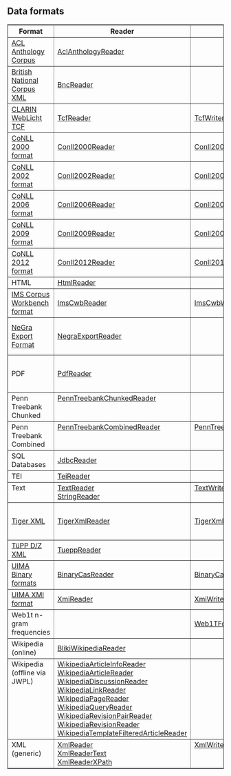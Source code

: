 ## Data formats ##

<table cellpadding='2' border='1' cellspacing='0'>
<tr>
<th>Format</th>
<th>Reader</th>
<th>Writer</th>
<th>Comments</th>
</tr>

<tr>
<td><a href='http://acl-arc.comp.nus.edu.sg'>ACL Anthology Corpus</a></td>
<td><a href='https://dkpro-core-asl.googlecode.com/svn/de.tudarmstadt.ukp.dkpro.core-asl/tags/de.tudarmstadt.ukp.dkpro.core-asl-1.7.0/apidocs/index.html?de/tudarmstadt/ukp/dkpro/core/io/aclanthology/AclAnthologyReader.html'>AclAnthologyReader</a></td>
<td></td>
<td></td>
</tr>

<tr>
<td><a href='http://www.natcorp.ox.ac.uk'>British National Corpus XML</a></td>
<td><a href='https://dkpro-core-asl.googlecode.com/svn/de.tudarmstadt.ukp.dkpro.core-asl/tags/de.tudarmstadt.ukp.dkpro.core-asl-1.7.0/apidocs/index.html?de/tudarmstadt/ukp/dkpro/core/io/bnc/BncReader.html'>BncReader</a></td>
<td></td>
<td></td>
</tr>

<tr>
<td><a href='http://weblicht.sfs.uni-tuebingen.de/englisch/tutorials/html/index.html'>CLARIN WebLicht TCF</a></td>
<td><a href='https://dkpro-core-asl.googlecode.com/svn/de.tudarmstadt.ukp.dkpro.core-asl/tags/de.tudarmstadt.ukp.dkpro.core-asl-1.7.0/apidocs/index.html?de/tudarmstadt/ukp/dkpro/core/io/tcf/TcfReader.html'>TcfReader</a></td>
<td><a href='https://dkpro-core-asl.googlecode.com/svn/de.tudarmstadt.ukp.dkpro.core-asl/tags/de.tudarmstadt.ukp.dkpro.core-asl-1.7.0/apidocs/index.html?de/tudarmstadt/ukp/dkpro/core/io/tcf/TcfWriter.html'>TcfWriter</a></td>
<td></td>
</tr>

<tr>
<td><a href='http://www.clips.uantwerpen.be/conll2000/chunking/'>CoNLL 2000 format</a></td>
<td>
<a href='https://dkpro-core-asl.googlecode.com/svn/de.tudarmstadt.ukp.dkpro.core-asl/tags/de.tudarmstadt.ukp.dkpro.core-asl-1.7.0/apidocs/index.html?de/tudarmstadt/ukp/dkpro/core/io/conll/Conll2000Reader.html'>Conll2000Reader</a>
</td>
<td>
<a href='https://dkpro-core-asl.googlecode.com/svn/de.tudarmstadt.ukp.dkpro.core-asl/tags/de.tudarmstadt.ukp.dkpro.core-asl-1.7.0/apidocs/index.html?de/tudarmstadt/ukp/dkpro/core/io/conll/Conll2000Writer.html'>Conll2000Writer</a>
</td>
<td>Chunking</td>
</tr>

<tr>
<td><a href='http://www.clips.uantwerpen.be/conll2002/ner/'>CoNLL 2002 format</a></td>
<td>
<a href='https://dkpro-core-asl.googlecode.com/svn/de.tudarmstadt.ukp.dkpro.core-asl/tags/de.tudarmstadt.ukp.dkpro.core-asl-1.7.0/apidocs/index.html?de/tudarmstadt/ukp/dkpro/core/io/conll/Conll2002Reader.html'>Conll2002Reader</a>
</td>
<td>
<a href='https://dkpro-core-asl.googlecode.com/svn/de.tudarmstadt.ukp.dkpro.core-asl/tags/de.tudarmstadt.ukp.dkpro.core-asl-1.7.0/apidocs/index.html?de/tudarmstadt/ukp/dkpro/core/io/conll/Conll2002Writer.html'>Conll2002Writer</a>
</td>
<td>Named entities</td>
</tr>

<tr>
<td><a href='http://ilk.uvt.nl/conll/'>CoNLL 2006 format</a></td>
<td>
<a href='https://dkpro-core-asl.googlecode.com/svn/de.tudarmstadt.ukp.dkpro.core-asl/tags/de.tudarmstadt.ukp.dkpro.core-asl-1.7.0/apidocs/index.html?de/tudarmstadt/ukp/dkpro/core/io/conll/Conll2006Reader.html'>Conll2006Reader</a>
</td>
<td>
<a href='https://dkpro-core-asl.googlecode.com/svn/de.tudarmstadt.ukp.dkpro.core-asl/tags/de.tudarmstadt.ukp.dkpro.core-asl-1.7.0/apidocs/index.html?de/tudarmstadt/ukp/dkpro/core/io/conll/Conll2006Writer.html'>Conll2006Writer</a>
</td>
<td>Dependency parsing</td>
</tr>

<tr>
<td><a href='http://ufal.mff.cuni.cz/conll2009-st/task-description.html'>CoNLL 2009 format</a></td>
<td>
<a href='https://dkpro-core-asl.googlecode.com/svn/de.tudarmstadt.ukp.dkpro.core-asl/tags/de.tudarmstadt.ukp.dkpro.core-asl-1.7.0/apidocs/index.html?de/tudarmstadt/ukp/dkpro/core/io/conll/Conll2009Reader.html'>Conll2009Reader</a>
</td>
<td>
<a href='https://dkpro-core-asl.googlecode.com/svn/de.tudarmstadt.ukp.dkpro.core-asl/tags/de.tudarmstadt.ukp.dkpro.core-asl-1.7.0/apidocs/index.html?de/tudarmstadt/ukp/dkpro/core/io/conll/Conll2009Writer.html'>Conll2009Writer</a>
</td>
<td>Semantic dependencies</td>
</tr>

<tr>
<td><a href='http://conll.cemantix.org/2012/data.html'>CoNLL 2012 format</a></td>
<td>
<a href='https://dkpro-core-asl.googlecode.com/svn/de.tudarmstadt.ukp.dkpro.core-asl/tags/de.tudarmstadt.ukp.dkpro.core-asl-1.7.0/apidocs/index.html?de/tudarmstadt/ukp/dkpro/core/io/conll/Conll2012Reader.html'>Conll2012Reader</a>
</td>
<td>
<a href='https://dkpro-core-asl.googlecode.com/svn/de.tudarmstadt.ukp.dkpro.core-asl/tags/de.tudarmstadt.ukp.dkpro.core-asl-1.7.0/apidocs/index.html?de/tudarmstadt/ukp/dkpro/core/io/conll/Conll2012Writer.html'>Conll2012Writer</a>
</td>
<td>Coreference & Constituents</td>
</tr>

<tr>
<td>HTML</td>
<td><a href='https://dkpro-core-asl.googlecode.com/svn/de.tudarmstadt.ukp.dkpro.core-asl/tags/de.tudarmstadt.ukp.dkpro.core-asl-1.7.0/apidocs/index.html?de/tudarmstadt/ukp/dkpro/core/io/html/HtmlReader.html'>HtmlReader</a></td>
<td></td>
<td></td>
</tr>

<tr>
<td><a href='http://cwb.sourceforge.net'>IMS Corpus Workbench format</a></td>
<td><a href='https://dkpro-core-asl.googlecode.com/svn/de.tudarmstadt.ukp.dkpro.core-asl/tags/de.tudarmstadt.ukp.dkpro.core-asl-1.7.0/apidocs/index.html?de/tudarmstadt/ukp/dkpro/core/io/imscwb/ImsCwbReader.html'>ImsCwbReader</a></td>
<td><a href='https://dkpro-core-asl.googlecode.com/svn/de.tudarmstadt.ukp.dkpro.core-asl/tags/de.tudarmstadt.ukp.dkpro.core-asl-1.7.0/apidocs/index.html?de/tudarmstadt/ukp/dkpro/core/io/imscwb/ImsCwbWriter.html'>ImsCwbWriter</a></td>
<td>also for some <a href='http://wacky.sslmit.unibo.it/doku.php?id=corpora'>WaCKy</a> corpora</td>
</tr>

<tr>
<td><a href='http://www.coli.uni-saarland.de/~thorsten/publications/Brants-CLAUS98.pdf'>NeGra Export Format</a></td>
<td><a href='https://dkpro-core-asl.googlecode.com/svn/de.tudarmstadt.ukp.dkpro.core-asl/tags/de.tudarmstadt.ukp.dkpro.core-asl-1.7.0/apidocs/index.html?de/tudarmstadt/ukp/dkpro/core/io/negra/NegraExportReader.html'>NegraExportReader</a></td>
<td></td>
<td>supports format versions 3 and 4</td>
</tr>

<tr>
<td>PDF</td>
<td><a href='https://dkpro-core-asl.googlecode.com/svn/de.tudarmstadt.ukp.dkpro.core-asl/tags/de.tudarmstadt.ukp.dkpro.core-asl-1.7.0/apidocs/index.html?de/tudarmstadt/ukp/dkpro/core/io/pdf/PdfReader.html'>PdfReader</a></td>
<td></td>
<td>tries to detect heading and paragraph boundaries</td>
</tr>

<tr>
<td valign='top'>Penn Treebank Chunked</td>
<td valign='top'>
<a href='https://dkpro-core-asl.googlecode.com/svn/de.tudarmstadt.ukp.dkpro.core-asl/tags/de.tudarmstadt.ukp.dkpro.core-asl-1.7.0/apidocs/index.html?de/tudarmstadt/ukp/dkpro/core/io/penntree/PennTreebankChunkedReader.html'>PennTreebankChunkedReader</a></td>
<td valign='top'>
</td>
<td valign='top'>
</td>
</tr>

<tr>
<td valign='top'>Penn Treebank Combined</td>
<td valign='top'>
<a href='https://dkpro-core-asl.googlecode.com/svn/de.tudarmstadt.ukp.dkpro.core-asl/tags/de.tudarmstadt.ukp.dkpro.core-asl-1.7.0/apidocs/index.html?de/tudarmstadt/ukp/dkpro/core/io/penntree/PennTreebankCombinedReader.html'>PennTreebankCombinedReader</a></td>
<td valign='top'>
<a href='https://dkpro-core-asl.googlecode.com/svn/de.tudarmstadt.ukp.dkpro.core-asl/tags/de.tudarmstadt.ukp.dkpro.core-asl-1.7.0/apidocs/index.html?de/tudarmstadt/ukp/dkpro/core/io/penntree/PennTreebankCombinedWriter.html'>PennTreebankCombinedWriter</a></td>
<td valign='top'>
</td>
</tr>

<tr>
<td>SQL Databases</td>
<td><a href='https://dkpro-core-asl.googlecode.com/svn/de.tudarmstadt.ukp.dkpro.core-asl/tags/de.tudarmstadt.ukp.dkpro.core-asl-1.7.0/apidocs/index.html?de/tudarmstadt/ukp/dkpro/core/io/jdbc/JdbcReader.html'>JdbcReader</a></td>
<td></td>
<td></td>
</tr>

<tr>
<td>TEI</td>
<td><a href='https://dkpro-core-asl.googlecode.com/svn/de.tudarmstadt.ukp.dkpro.core-asl/tags/de.tudarmstadt.ukp.dkpro.core-asl-1.7.0/apidocs/index.html?de/tudarmstadt/ukp/dkpro/core/io/tei/TeiReader.html'>TeiReader</a></td>
<td></td>
<td></td>
</tr>

<tr>
<td valign='top'>Text</td>
<td valign='top'>
<a href='https://dkpro-core-asl.googlecode.com/svn/de.tudarmstadt.ukp.dkpro.core-asl/tags/de.tudarmstadt.ukp.dkpro.core-asl-1.7.0/apidocs/index.html?de/tudarmstadt/ukp/dkpro/core/io/text/TextReader.html'>TextReader</a><br />
<a href='https://dkpro-core-asl.googlecode.com/svn/de.tudarmstadt.ukp.dkpro.core-asl/tags/de.tudarmstadt.ukp.dkpro.core-asl-1.7.0/apidocs/index.html?de/tudarmstadt/ukp/dkpro/core/io/text/StringReader.html'>StringReader</a>
</td>
<td valign='top'><a href='https://dkpro-core-asl.googlecode.com/svn/de.tudarmstadt.ukp.dkpro.core-asl/tags/de.tudarmstadt.ukp.dkpro.core-asl-1.7.0/apidocs/index.html?de/tudarmstadt/ukp/dkpro/core/io/text/TextWriter.html'>TextWriter</a></td>
<td></td>
</tr>

<tr>
<td><a href='http://www.ims.uni-stuttgart.de/forschung/ressourcen/werkzeuge/TIGERSearch/doc/html/TigerXML.html'>Tiger XML</a></td>
<td><a href='https://dkpro-core-asl.googlecode.com/svn/de.tudarmstadt.ukp.dkpro.core-asl/tags/de.tudarmstadt.ukp.dkpro.core-asl-1.7.0/apidocs/index.html?de/tudarmstadt/ukp/dkpro/core/io/tiger/TigerXmlReader.html'>TigerXmlReader</a></td>
<td><a href='https://dkpro-core-asl.googlecode.com/svn/de.tudarmstadt.ukp.dkpro.core-asl/tags/de.tudarmstadt.ukp.dkpro.core-asl-1.7.0/apidocs/index.html?de/tudarmstadt/ukp/dkpro/core/io/tiger/TigerXmlWriter.html'>TigerXmlWriter</a></td>
<td>supports <a href='http://www.coli.uni-saarland.de/projects/salsa/salto/doc/html/node55.html'>SALSA</a> frame information as well</td>
</tr>

<tr>
<td><a href='http://www.sfs.uni-tuebingen.de/tupp/doc/markupmanual.pdf'>TüPP D/Z XML</a></td>
<td><a href='https://dkpro-core-asl.googlecode.com/svn/de.tudarmstadt.ukp.dkpro.core-asl/tags/de.tudarmstadt.ukp.dkpro.core-asl-1.7.0/apidocs/index.html?de/tudarmstadt/ukp/dkpro/core/io/tuepp/TueppReader.html'>TueppReader</a></td>
<td></td>
<td></td>
</tr>

<tr>
<td><a href='http://uima.apache.org/d/uimaj-2.6.0/references.html#ugr.ref.compress'>UIMA  Binary formats</a></td>
<td><a href='https://dkpro-core-asl.googlecode.com/svn/de.tudarmstadt.ukp.dkpro.core-asl/tags/de.tudarmstadt.ukp.dkpro.core-asl-1.7.0/apidocs/index.html?de/tudarmstadt/ukp/dkpro/core/io/bincas/BinaryCasReader.html'>BinaryCasReader</a></td>
<td><a href='https://dkpro-core-asl.googlecode.com/svn/de.tudarmstadt.ukp.dkpro.core-asl/tags/de.tudarmstadt.ukp.dkpro.core-asl-1.7.0/apidocs/index.html?de/tudarmstadt/ukp/dkpro/core/io/bincas/BinaryCasWriter.html'>BinaryCasWriter</a></td>
<td></td>
</tr>

<tr>
<td><a href='http://uima.apache.org/d/uimaj-2.6.0/references.html#ugr.ref.xmi'>UIMA XMI format</a></td>
<td><a href='https://dkpro-core-asl.googlecode.com/svn/de.tudarmstadt.ukp.dkpro.core-asl/tags/de.tudarmstadt.ukp.dkpro.core-asl-1.7.0/apidocs/index.html?de/tudarmstadt/ukp/dkpro/core/io/xmi/XmiReader.html'>XmiReader</a></td>
<td><a href='https://dkpro-core-asl.googlecode.com/svn/de.tudarmstadt.ukp.dkpro.core-asl/tags/de.tudarmstadt.ukp.dkpro.core-asl-1.7.0/apidocs/index.html?de/tudarmstadt/ukp/dkpro/core/io/xmi/XmiWriter.html'>XmiWriter</a></td>
<td></td>
</tr>

<tr>
<td>Web1t n-gram frequencies</td>
<td></td>
<td><a href='https://dkpro-core-asl.googlecode.com/svn/de.tudarmstadt.ukp.dkpro.core-asl/tags/de.tudarmstadt.ukp.dkpro.core-asl-1.7.0/apidocs/index.html?de/tudarmstadt/ukp/dkpro/core/io/web1t/Web1TFormatWriter.html'>Web1TFormatWriter</a></td>
<td></td>
</tr>


<tr>
<td>Wikipedia (online)</td>
<td><a href='https://dkpro-core-asl.googlecode.com/svn/de.tudarmstadt.ukp.dkpro.core-asl/tags/de.tudarmstadt.ukp.dkpro.core-asl-1.7.0/apidocs/index.html?de/tudarmstadt/ukp/dkpro/core/io/bliki/BlikiWikipediaReader.html'>BlikiWikipediaReader</a></td>
<td></td>
<td></td>
</tr>

<tr>
<td valign='top'>Wikipedia (offline via JWPL)</td>
<td>
<a href='https://dkpro-core-asl.googlecode.com/svn/de.tudarmstadt.ukp.dkpro.core-asl/tags/de.tudarmstadt.ukp.dkpro.core-asl-1.7.0/apidocs/index.html?de/tudarmstadt/ukp/dkpro/core/io/jwpl/WikipediaArticleInfoReader.html'>WikipediaArticleInfoReader</a><br />
<a href='https://dkpro-core-asl.googlecode.com/svn/de.tudarmstadt.ukp.dkpro.core-asl/tags/de.tudarmstadt.ukp.dkpro.core-asl-1.7.0/apidocs/index.html?de/tudarmstadt/ukp/dkpro/core/io/jwpl/WikipediaArticleReader.html'>WikipediaArticleReader</a><br />
<a href='https://dkpro-core-asl.googlecode.com/svn/de.tudarmstadt.ukp.dkpro.core-asl/tags/de.tudarmstadt.ukp.dkpro.core-asl-1.7.0/apidocs/index.html?de/tudarmstadt/ukp/dkpro/core/io/jwpl/WikipediaDiscussionReader.html'>WikipediaDiscussionReader</a><br />
<a href='https://dkpro-core-asl.googlecode.com/svn/de.tudarmstadt.ukp.dkpro.core-asl/tags/de.tudarmstadt.ukp.dkpro.core-asl-1.7.0/apidocs/index.html?de/tudarmstadt/ukp/dkpro/core/io/jwpl/WikipediaLinkReader.html'>WikipediaLinkReader</a><br />
<a href='https://dkpro-core-asl.googlecode.com/svn/de.tudarmstadt.ukp.dkpro.core-asl/tags/de.tudarmstadt.ukp.dkpro.core-asl-1.7.0/apidocs/index.html?de/tudarmstadt/ukp/dkpro/core/io/jwpl/WikipediaPageReader.html'>WikipediaPageReader</a><br />
<a href='https://dkpro-core-asl.googlecode.com/svn/de.tudarmstadt.ukp.dkpro.core-asl/tags/de.tudarmstadt.ukp.dkpro.core-asl-1.7.0/apidocs/index.html?de/tudarmstadt/ukp/dkpro/core/io/jwpl/WikipediaQueryReader.html'>WikipediaQueryReader</a><br />
<a href='https://dkpro-core-asl.googlecode.com/svn/de.tudarmstadt.ukp.dkpro.core-asl/tags/de.tudarmstadt.ukp.dkpro.core-asl-1.7.0/apidocs/index.html?de/tudarmstadt/ukp/dkpro/core/io/jwpl/WikipediaRevisionPairReader.html'>WikipediaRevisionPairReader</a><br />
<a href='https://dkpro-core-asl.googlecode.com/svn/de.tudarmstadt.ukp.dkpro.core-asl/tags/de.tudarmstadt.ukp.dkpro.core-asl-1.7.0/apidocs/index.html?de/tudarmstadt/ukp/dkpro/core/io/jwpl/WikipediaRevisionReader.html'>WikipediaRevisionReader</a><br />
<a href='https://dkpro-core-asl.googlecode.com/svn/de.tudarmstadt.ukp.dkpro.core-asl/tags/de.tudarmstadt.ukp.dkpro.core-asl-1.7.0/apidocs/index.html?de/tudarmstadt/ukp/dkpro/core/io/jwpl/WikipediaTemplateFilteredArticleReader.html'>WikipediaTemplateFilteredArticleReader</a>
</td>
<td></td>
<td></td>
</tr>


<tr>
<td valign='top'>XML (generic)</td>
<td valign='top'>
<a href='https://dkpro-core-asl.googlecode.com/svn/de.tudarmstadt.ukp.dkpro.core-asl/tags/de.tudarmstadt.ukp.dkpro.core-asl-1.7.0/apidocs/index.html?de/tudarmstadt/ukp/dkpro/core/io/xml/XmlReader.html'>XmlReader</a><br />
<a href='https://dkpro-core-asl.googlecode.com/svn/de.tudarmstadt.ukp.dkpro.core-asl/tags/de.tudarmstadt.ukp.dkpro.core-asl-1.7.0/apidocs/index.html?de/tudarmstadt/ukp/dkpro/core/io/xml/XmlReaderText.html'>XmlReaderText</a><br />
<a href='https://dkpro-core-asl.googlecode.com/svn/de.tudarmstadt.ukp.dkpro.core-asl/tags/de.tudarmstadt.ukp.dkpro.core-asl-1.7.0/apidocs/index.html?de/tudarmstadt/ukp/dkpro/core/io/xml/XmlReaderXPath.html'>XmlReaderXPath</a>
</td>
<td valign='top'>
<a href='https://dkpro-core-asl.googlecode.com/svn/de.tudarmstadt.ukp.dkpro.core-asl/tags/de.tudarmstadt.ukp.dkpro.core-asl-1.7.0/apidocs/index.html?de/tudarmstadt/ukp/dkpro/core/io/xml/XmlWriterInline.html'>XmlWriterInline</a>
</td>
<td valign='top'></td>
</tr>

</table>